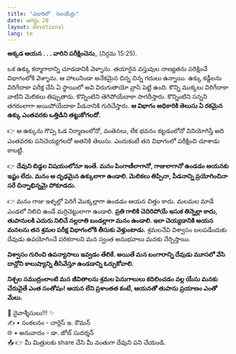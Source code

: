 ```yaml
---
title: "ఎడారిలో  సెలయేర్లు"
date: ఆగస్టు 28
layout: devotional
lang: te
---
```



**అక్కడ ఆయన . . . వారిని పరీక్షించెను**_ (నిర్గమ 15:25). 

ఒక ఉక్కు కర్మాగారాన్ని చూడడానికి వెళ్ళాను. తయారైన వస్తువుల నాణ్యతను పరిక్షించే విభాగంలోకి వెళ్ళాను. ఆ హాలునిండా అనేకమైన చిన్న చిన్న గదులు ఉన్నాయి. ఉక్కు కడ్డీలను విరిగేదాకా పరీక్ష చేసి ఏ స్థాయిలో అవి విరుగుతాయో వ్రాసి పెట్టి ఉంది. కొన్ని ముక్కలు విరిగేదాకా వాటిని మెలికలు తిప్పుతారు. కొన్నింటిని తెగిపోయేదాకా సాగదీస్తారు. కొన్నింటిని సన్నని తగరంలాగా అయిపోయేదాకా పీడనానికి గురిచేస్తారు. **ఆ విభాగం అధికారికి తెలుసు ఏ రకమైన ఉక్కు ఎంతవరకు ఒత్తిడిని తట్టుకోగలదో.**

👉 ఆ ఉక్కును గొప్ప ఓడ నిర్మాణంలోనో, వంతెనలు, లేక భవనం కట్టడంలోనో వినియోగిస్తే అది ఎంతవరకు పనిచెయ్యగలదో అతనికి తెలుసు. ఎందుకంటే తన విభాగంలో పరీక్షించి చూశాడు కాబట్టి.

👉 **దేవుని బిడ్డల విషయంలోనూ ఇంతే. మనం పింగాణీలాగానో, గాజులాగానో ఉండడం ఆయనకు ఇష్టం లేదు. మనం ఆ దృఢమైన ఉక్కులాగా ఉండాలి. మెలికలు తిప్పినా, పీడనాన్ని ప్రయోగించినా సరే చిన్నాభిన్నమై పోకూడదు.**

👉 మనం గాజు ఇళ్ళల్లో పెరిగే మొక్కల్లాగా ఉండడం ఆయన చిత్తం కాదు. మలమల మాడే ఎండలో నిలిచి ఉండే మర్రిచెట్టులాగా ఉండాలి. 
**ప్రతి గాలికి చెదిరిపోయే ఇసుక తిన్నెల్లా కాదు, తుపానులకి ఎదురు నిలిచే నల్లరాతి బండల్లాగా మనం ఉండాలి. ఇలా చెయ్యడానికి ఆయన మనలను తన శ్రమల పరీక్ష విభాగంలోకి తీసుకు వెళ్తుంటాడు.** శ్రమలనేవి విశ్వాసం బలపడేందుకు దేవుడు ఉపయోగించే పరికరాలని మన స్వంత అనుభవాలు మనకు నేర్పిస్తాయి.

**విశ్వాసం గురించి ఉపన్యాసాలు ఇవ్వడం తేలికే. అయితే మన బంగారాన్ని దేవుడు మూసలో వేసి దాన్లోని కాలుష్యాన్ని తీసివేస్తూ ఉండడాన్ని ఓర్చుకోవాలి.** 

**నిశ్చల సముద్రంలాంటి మన జీవితాలను శ్రమల పెనుగాలులు కదిలించడం వల్ల యేసు మనకు చేరువైతే ఎంత సంతోషం! ఆయన లేని ప్రశాంతత కంటే, ఆయనతో తుపాను ప్రయాణం ఎంతో మేలు.**

<div class="blessing">🙏 <span class="bless-text">దైవాశ్శీసులు!!!</span> ✨</div>

<div class="credit">✍️ <span class="credit-text">▪ సంకలనం - చార్లెస్ ఇ. కౌమన్</span></div>
<div class="credit">🌐 <span class="credit-text">▪ అనువాదం - డా. జోబ్ సుదర్శన్</span></div>


<div class="share">📤 👉 <span class="share-text">మీ మిత్రులకు share చేసి మీ వంతుగా దేవుని పని చేయండి.</span></div>

